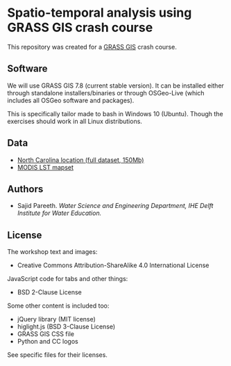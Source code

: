 Spatio-temporal analysis using GRASS GIS crash course
=====================================================

This repository was created for a [GRASS GIS](https://grass.osgeo.org/) crash course.

## Software

We will use GRASS GIS 7.8 (current stable version). It can be installed either through standalone installers/binaries or through OSGeo-Live (which includes all OSGeo software and packages).

This is specifically tailor made to bash in Windows 10 (Ubuntu). Though the exercises should work in all Linux distributions.

## Data

* [North Carolina location (full dataset, 150Mb)](https://grass.osgeo.org/sampledata/north_carolina/nc_spm_08_grass7.zip)
* [MODIS LST mapset](https://www.dropbox.com/s/xl0jy9v3oe0munl/modis_lst.zip?dl=0)

## Authors
* Sajid Pareeth. _Water Science and Engineering Department, IHE Delft Institute for Water Education._

## License

The workshop text and images:

* Creative Commons Attribution-ShareAlike 4.0 International License

JavaScript code for tabs and other things:

* BSD 2-Clause License

Some other content is included too:

* jQuery library (MIT license)
* higlight.js (BSD 3-Clause License)
* GRASS GIS CSS file
* Python and CC logos

See specific files for their licenses.
